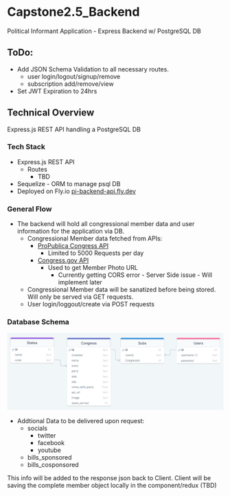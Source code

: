 # Capstone2.5_Backend
Political Informant Application - Express Backend w/ PostgreSQL DB

## ToDo:
- Add JSON Schema Validation to all necessary routes.
  - user login/logout/signup/remove
  - subscription add/remove/view
- Set JWT Expiration to 24hrs

## Technical Overview
Express.js REST API handling a PostgreSQL DB

### Tech Stack
- Express.js REST API
  - Routes
    - TBD
- Sequelize - ORM to manage psql DB
- Deployed on Fly.io [pi-backend-api.fly.dev](https://pi-backend-api.fly.dev/)

### General Flow
- The backend will hold all congressional member data and user information for the application via DB.
  - Congressional Member data fetched from APIs:
    - [ProPublica Congress API](https://projects.propublica.org/api-docs/congress-api/)
      - Limited to 5000 Requests per day
    - [Congress.gov API](https://api.congress.gov/#/)
      - Used to get Member Photo URL
        - Currently getting CORS error - Server Side issue - Will implement later
  - Congressional Member data will be sanatized before being stored. Will only be served via GET requests.
  - User login/loggout/create via POST requests

### Database Schema

![db_schema](./db_schema.png)

- Addtional Data to be delivered upon request:
  - socials
    - twitter
    - facebook
    - youtube
  - bills_sponsored
  - bills_cosponsored

This info will be added to the response json back to Client. Client will be saving the complete member object locally in the component/redux (TBD)
